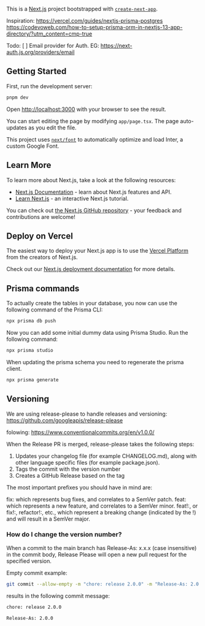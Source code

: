 This is a [Next.js](https://nextjs.org/) project bootstrapped with [`create-next-app`](https://github.com/vercel/next.js/tree/canary/packages/create-next-app).

Inspiration:
https://vercel.com/guides/nextjs-prisma-postgres
https://codevoweb.com/how-to-setup-prisma-orm-in-nextjs-13-app-directory/?utm_content=cmp-true

Todo:
[ ] Email provider for Auth. EG: https://next-auth.js.org/providers/email

## Getting Started

First, run the development server:

```bash
pnpm dev
```

Open [http://localhost:3000](http://localhost:3000) with your browser to see the result.

You can start editing the page by modifying `app/page.tsx`. The page auto-updates as you edit the file.

This project uses [`next/font`](https://nextjs.org/docs/basic-features/font-optimization) to automatically optimize and load Inter, a custom Google Font.

## Learn More

To learn more about Next.js, take a look at the following resources:

- [Next.js Documentation](https://nextjs.org/docs) - learn about Next.js features and API.
- [Learn Next.js](https://nextjs.org/learn) - an interactive Next.js tutorial.

You can check out [the Next.js GitHub repository](https://github.com/vercel/next.js/) - your feedback and contributions are welcome!

## Deploy on Vercel

The easiest way to deploy your Next.js app is to use the [Vercel Platform](https://vercel.com/new?utm_medium=default-template&filter=next.js&utm_source=create-next-app&utm_campaign=create-next-app-readme) from the creators of Next.js.

Check out our [Next.js deployment documentation](https://nextjs.org/docs/deployment) for more details.

## Prisma commands

To actually create the tables in your database, you now can use the following command of the Prisma CLI:

```bash
npx prisma db push
```

Now you can add some initial dummy data using Prisma Studio. Run the following command:

```bash
npx prisma studio
```

When updating the prisma schema you need to regenerate the prisma client.

```bash
npx prisma generate
```

## Versioning

We are using release-please to handle releases and versioning:
https://github.com/googleapis/release-please

folowing:
https://www.conventionalcommits.org/en/v1.0.0/

When the Release PR is merged, release-please takes the following steps:

1. Updates your changelog file (for example CHANGELOG.md), along with other language specific files (for example package.json).
2. Tags the commit with the version number
3. Creates a GitHub Release based on the tag

The most important prefixes you should have in mind are:

fix: which represents bug fixes, and correlates to a SemVer patch.
feat: which represents a new feature, and correlates to a SemVer minor.
feat!:, or fix!:, refactor!:, etc., which represent a breaking change (indicated by the !) and will result in a SemVer major.

### How do I change the version number?

When a commit to the main branch has Release-As: x.x.x (case insensitive) in the commit body, Release Please will open a new pull request for the specified version.

Empty commit example:

```bash
git commit --allow-empty -m "chore: release 2.0.0" -m "Release-As: 2.0.0"
```

results in the following commit message:

```bash
chore: release 2.0.0

Release-As: 2.0.0
```
